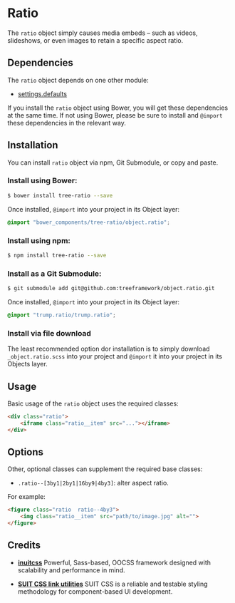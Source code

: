 # Ratio

The `ratio` object simply causes media embeds – such as videos, slideshows, or
even images to retain a specific aspect ratio.

## Dependencies

The `ratio` object depends on one other module:

* [settings.defaults](https://github.com/treeframework/settings.defaults)

If you install the `ratio` object using Bower, you will get these dependencies at
the same time. If not using Bower, please be sure to install and `@import` these
dependencies in the relevant way.

## Installation

You can install `ratio` object via npm, Git Submodule, or copy and paste.

### Install using Bower:

```sh
$ bower install tree-ratio --save
```

Once installed, `@import` into your project in its Object layer:

```scss
@import "bower_components/tree-ratio/object.ratio";
```

### Install using npm:

```sh
$ npm install tree-ratio --save
```

### Install as a Git Submodule:

```sh
$ git submodule add git@github.com:treeframework/object.ratio.git
```

Once installed, `@import` into your project in its Object layer:

```scss
@import "trump.ratio/trump.ratio";
```

### Install via file download

The least recommended option dor installation is to simply download
`_object.ratio.scss` into your project and `@import` it into your project in its
Objects layer.

## Usage

Basic usage of the `ratio` object uses the required classes:

```html
<div class="ratio">
    <iframe class="ratio__item" src="..."></iframe>
</div>
```

## Options

Other, optional classes can supplement the required base classes:

* `.ratio--[3by1|2by1|16by9|4by3]`: alter aspect ratio.

For example:

```html
<figure class="ratio  ratio--4by3">
    <img class="ratio__item" src="path/to/image.jpg" alt="">
</figure>
```

## Credits

* **[inuitcss](https://github.com/inuitcss)** Powerful, Sass-based, OOCSS
framework designed with scalability and performance in mind.

* **[SUIT CSS link utilities](https://github.com/suitcss/utils-link/)** SUIT
CSS is a reliable and testable styling methodology for component-based UI
development.
